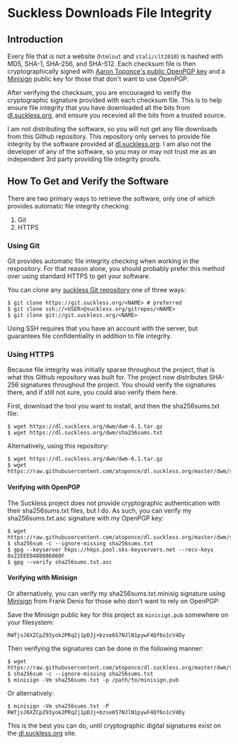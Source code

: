 # Suckless Downloads File Integrity
## Introduction
Every file that is not a website (`htmlout` and `stali/clt2010`) is hashed with
MD5, SHA-1, SHA-256, and SHA-512. Each checksum file is then cryptographically
signed with [Aaron Toponce's public OpenPGP
key](https://keybase.io/atoponce/pgp_keys.asc) and a
[Minisign](https://github.com/jedisct1/minisign) public key for those that
don't want to use OpenPGP.

After verifying the checksum, you are encouraged to verify the cryptographic
signature provided with each checksum file. This is to help ensure file
integrity that you have downloaded all the bits from
[dl.suckless.org](https://dl.suckless.org), and ensure you recevied all the
bits from a trusted source.

I am not distributing the software, so you will not get any file downloads from
this Github repository. This repository only serves to provide file integrity
by the software provided at [dl.suckless.org](https://dl.suckless.org). I am
also not the developer of any of the software, so you may or may not trust me
as an independent 3rd party providing file integrity proofs.

## How To Get and Verify the Software
There are two primary ways to retrieve the software, only one of which provides
automatic file integrity checking:

1. Git
2. HTTPS

### Using Git
Git provides automatic file integrity checking when working in the respository.
For that reason alone, you should probably prefer this method over using
standard HTTPS to get your software.

You can clone any [suckless Git repository](https://git.suckless.org/) one of
three ways:

    $ git clone https://git.suckless.org/<NAME> # preferred
    $ git clone ssh://<USER>@suckless.org/gitrepos/<NAME>
    $ git clone git://git.suckless.org/<NAME>

Using SSH requires that you have an account with the server, but guarantees
file confidentiality in addition to file integrity.

### Using HTTPS
Because file integrity was initially sparse throughout the project, that is
what this Github repository was built for. The project now distributes SHA-256
signatures throughout the project. You should verify the signatures there, and
if still not sure, you could also verify them here.

First, download the tool you want to install, and then the sha256sums.txt file:

    $ wget https://dl.suckless.org/dwm/dwm-6.1.tar.gz
    $ wget https://dl.suckless.org/dwm/sha256sums.txt

Alternatively, using this repository:

    $ wget https://dl.suckless.org/dwm/dwm-6.1.tar.gz
    $ wget https://raw.githubusercontent.com/atoponce/dl.suckless.org/master/dwm/sha256sums.txt

#### Verifying with OpenPGP
The Suckless project does not provide cryptographic authentication with their
sha256sums.txt files, but I do. As such, you can verify my sha256sums.txt.asc
signature with my OpenPGP key:

    $ wget https://raw.githubusercontent.com/atoponce/dl.suckless.org/master/dwm/sha256sums.txt.asc
    $ sha256sum -c --ignore-missing sha256sums.txt
    $ gpg --keyserver hkps://hkps.pool.sks-keyservers.net --recv-keys 0x22EEE0488086060F
    $ gpg --verify sha256sums.txt.asc

#### Verifying with Minisign
Or alternatively, you can verify my sha256sums.txt.minisig signature using
[Minisign](https://github.com/jedisct1/minisign) from Frank Denis for those who
don't want to rely on OpenPGP:

Save the Minisign public key for this project as `minisign.pub` somewhere on
your filesystem:

    RWTjsJ6XZCpZ93yok2PRq2j1pDJj+bzse657NJlN1pywF4Qf6o1cV4Dy

Then verifying the signatures can be done in the following manner:

    $ wget https://raw.githubusercontent.com/atoponce/dl.suckless.org/master/dwm/sha256sums.txt.minisig
    $ sha256sum -c --ignore-missing sha256sums.txt
    $ minisign -Vm sha256sums.txt -p /path/to/minisign.pub 

Or alternatively:

    $ minisign -Vm sha256sums.txt -P RWTjsJ6XZCpZ93yok2PRq2j1pDJj+bzse657NJlN1pywF4Qf6o1cV4Dy

This is the best you can do, until cryptographic digital signatures exist on
the [dl.suckless.org](https://dl.suckless.org) site.
